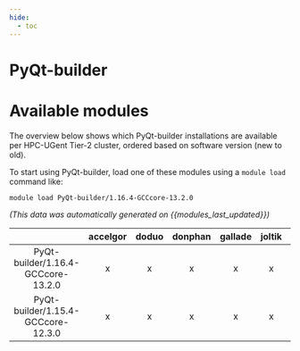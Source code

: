 ```yaml
---
hide:
  - toc
---
```


PyQt-builder
============

# Available modules


The overview below shows which PyQt-builder installations are available per HPC-UGent Tier-2 cluster, ordered based on software version (new to old).

To start using PyQt-builder, load one of these modules using a `module load` command like:

```shell
module load PyQt-builder/1.16.4-GCCcore-13.2.0
```

*(This data was automatically generated on {{modules_last_updated}})*

| |accelgor|doduo|donphan|gallade|joltik|litleo|shinx|
| :---: | :---: | :---: | :---: | :---: | :---: | :---: | :---: |
|PyQt-builder/1.16.4-GCCcore-13.2.0|x|x|x|x|x|x|x|
|PyQt-builder/1.15.4-GCCcore-12.3.0|x|x|x|x|x|x|x|
